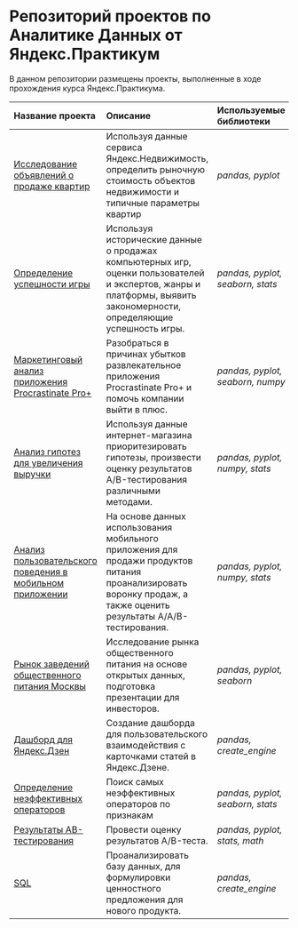 # Репозиторий проектов по Аналитике Данных от Яндекс.Практикум
В данном репозитории размещены проекты, выполненные в ходе прохождения курса Яндекс.Практикума.

| Название проекта          | Описание           | Используемые библиотеки                |
| :-------------------- | :--------------------- |:----------------------------|
| [Исследование объявлений о продаже квартир](https://github.com/ol-03/Yandex-Practicum/tree/main/Исследование%20объявлений%20о%20продаже%20квартир) | Используя данные сервиса Яндекс.Недвижимость, определить рыночную стоимость объектов недвижимости и типичные параметры квартир | *pandas, pyplot* |
| [Определение успешности игры](https://github.com/ol-03/Yandex-Practicum/tree/main/Определение%20успешности%20игры) | Используя исторические данные о продажах компьютерных игр, оценки пользователей и экспертов, жанры и платформы, выявить закономерности, определяющие успешность игры. | *pandas, pyplot, seaborn, stats* |
| [Маркетинговый анализ приложения Procrastinate Pro+](https://github.com/ol-03/Yandex-Practicum/tree/main/Маркетинговый%20анализ%20приложения%20Procrastinate%20Pro%2B) | Разобраться в причинах убытков развлекательное приложения Procrastinate Pro+ и помочь компании выйти в плюс.| *pandas, pyplot, seaborn, numpy* |
| [Анализ гипотез для увеличения выручки](https://github.com/ol-03/Yandex-Practicum/tree/main/Анализ%20гипотез%20для%20увеличения%20выручки) | Используя данные интернет-магазина приоритезировать гипотезы, произвести оценку результатов A/B-тестирования различными методами.| *pandas, pyplot, numpy, stats* |
| [Анализ пользовательского поведения в мобильном приложении](https://github.com/ol-03/Yandex-Practicum/tree/main/Анализ%20пользовательского%20поведения%20в%20мобильном%20приложении) | На основе данных использования мобильного приложения для продажи продуктов питания проанализировать воронку продаж, а также оценить результаты A/A/B-тестирования.| *pandas, pyplot, numpy, stats* |
| [Рынок заведений общественного питания Москвы](https://github.com/ol-03/Yandex-Practicum/tree/main/Рынок%20заведений%20общественного%20питания%20Москвы) | Исследование рынка общественного питания на основе открытых данных, подготовка презентации для инвесторов.| *pandas, pyplot, seaborn* |
| [Дашборд для Яндекс.Дзен](https://github.com/ol-03/Yandex-Practicum/tree/main/Дашборд%20для%20Яндекс.Дзен) | Создание дашборда для пользовательского взаимодействия с карточками статей в Яндекс.Дзене.| *pandas, create_engine* |
| [Определение неэффективных операторов](https://github.com/ol-03/Yandex-Practicum/tree/main/Телеком%20—%20Определение%20неэффективных%20операторов) | Поиск самых неэффективных операторов по признакам| *pandas, pyplot, seaborn, stats* |
| [Результаты AB-тестирования](https://github.com/ol-03/Yandex-Practicum/tree/main/Результаты%20AB-тестирования) | Провести оценку результатов A/B-теста.| *pandas, pyplot, stats, math* |
| [SQL](https://github.com/ol-03/Yandex-Practicum/tree/main/SQL) | Проанализировать базу данных, для формулировки ценностного предложения для нового продукта. | *pandas, create_engine* |


